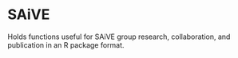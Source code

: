 # SAiVE
Holds functions useful for SAiVE group research, collaboration, and publication in an R package format.
